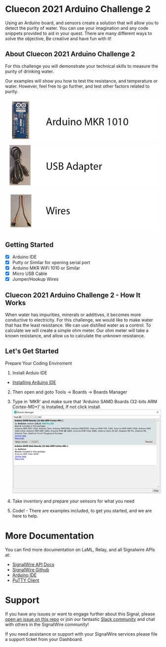 # Cluecon 2021 Arduino Challenge 2
Using an Arduino board, and sensors create a solution that will allow you to detect the purity of water.  You can use your imagination and any code snippets provided to aid in your quest.   There are many different ways to solve the objective, Be creative and have fun with it!


## About Cluecon 2021 Arduino Challenge 2
For this challenge you will demonstrate your technical skills to measure the purity of drinking water.

Our examples will show you how to test the resistance, and temperature or water. However, feel free to go further, and test other factors related to purity.

![Screenshot](mkr-wifi-1010-2.jpg)
![Screenshot](micro-usb.jpg)
![Screenshot](wires.jpg)

## Getting Started
- [x] Arduino IDE
- [x] Putty or Similar for opening serial port
- [x] Arduino MKR WiFi 1010 or Similar
- [x] Micro USB Cable
- [x] Jumper/Hookup Wires

## Cluecon 2021 Arduino Challenge 2 - How It Works
When water has impurities, minerals or additives, it becomes more conductive to electricity.  For this challenge, we would like to make water that has the least resistance.  We can use distilled water as a control. 
To calculate we will create a simple ohm meter. Our ohm meter will take a known resistance, and allow us to calculate the unknown resistance.  

## Let's Get Started 
Prepare Your Coding Enviroment
1. Install Arduio IDE 
- [Installing Arduino IDE](https://www.arduino.cc/en/guide/windows)
2. Then open and goto Tools -> Boards -> Boards Manager
3. Type in 'MKR' and make sure that 'Arduino SAMD Boards (32-bits ARM Cortex-M0+)' is Installed, If not click install
![Screenshot](arduino-ide-mkr-board-install.jpg)

4. Take inventory and prepare your sensors for what you need
5. Code! - There are examples included, to get you started, and we are here to help.

# More Documentation
You can find more documentation on LaML, Relay, and all Signalwire APIs at:
- [SignalWire API Docs](https://docs.signalwire.com)
- [SignalWire Github](https://gituhb.com/signalwire)
- [Arduino IDE](https://www.arduino.cc/en/guide/windows)
- [PuTTY Client](https://www.chiark.greenend.org.uk/~sgtatham/putty/latest.html)

# Support
If you have any issues or want to engage further about this Signal, please [open an issue on this repo](../../issues) or join our fantastic [Slack community](https://signalwire.community) and chat with others in the SignalWire community!

If you need assistance or support with your SignalWire services please file a support ticket from your Dashboard. 

